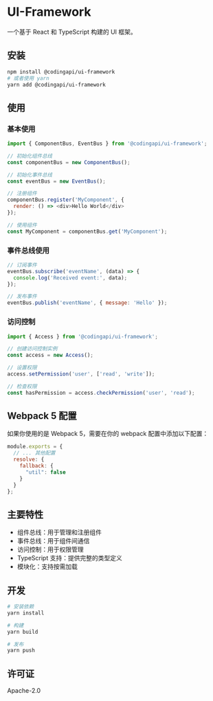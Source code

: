 # UI-Framework

一个基于 React 和 TypeScript 构建的 UI 框架。

## 安装

```bash
npm install @codingapi/ui-framework
# 或者使用 yarn
yarn add @codingapi/ui-framework
```

## 使用

### 基本使用

```javascript
import { ComponentBus, EventBus } from '@codingapi/ui-framework';

// 初始化组件总线
const componentBus = new ComponentBus();

// 初始化事件总线
const eventBus = new EventBus();

// 注册组件
componentBus.register('MyComponent', {
  render: () => <div>Hello World</div>
});

// 使用组件
const MyComponent = componentBus.get('MyComponent');
```

### 事件总线使用

```javascript
// 订阅事件
eventBus.subscribe('eventName', (data) => {
  console.log('Received event:', data);
});

// 发布事件
eventBus.publish('eventName', { message: 'Hello' });
```

### 访问控制

```javascript
import { Access } from '@codingapi/ui-framework';

// 创建访问控制实例
const access = new Access();

// 设置权限
access.setPermission('user', ['read', 'write']);

// 检查权限
const hasPermission = access.checkPermission('user', 'read');
```

## Webpack 5 配置

如果你使用的是 Webpack 5，需要在你的 webpack 配置中添加以下配置：

```javascript
module.exports = {
  // ... 其他配置
  resolve: {
    fallback: {
      "util": false
    }
  }
};
```

## 主要特性

- 组件总线：用于管理和注册组件
- 事件总线：用于组件间通信
- 访问控制：用于权限管理
- TypeScript 支持：提供完整的类型定义
- 模块化：支持按需加载

## 开发

```bash
# 安装依赖
yarn install

# 构建
yarn build

# 发布
yarn push
```

## 许可证

Apache-2.0
